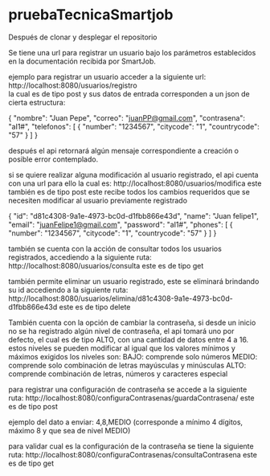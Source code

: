 # pruebaTecnicaSmartjob

Después de clonar y desplegar el repositorio

Se tiene una url para registrar un usuario bajo los parámetros establecidos en la documentación recibida por SmartJob.

ejemplo para registrar un usuario
acceder a la siguiente url: http://localhost:8080/usuarios/registro  
la cual es de tipo post y sus datos de entrada corresponden a un json de cierta estructura:

{
    "nombre": "Juan Pepe",
    "correo": "juanPP@gmail.com",
    "contrasena": "aI1#",
    "telefonos": [
    {
    "number": "1234567",
    "citycode": "1",
    "countrycode": "57"
    }
    ]
}

después el api retornará algún mensaje correspondiente a creación o posible error contemplado.

si se quiere realizar alguna modificación al usuario registrado, el api cuenta con una url para ello la cual es:
http://localhost:8080/usuarios/modifica
este también es de tipo post
este recibe todos los cambios requeridos que se necesiten modificar al usuario previamente registrado

{
    "id": "d81c4308-9a1e-4973-bc0d-d1fbb866e43d",
    "name": "Juan felipe1",
    "email": "juanFelipe1@gmail.com",
    "password": "aI1#",
    "phones": [
        {
        "number": "1234567",
        "citycode": "1",
        "countrycode": "57"
        }
    ]
}


también se cuenta con la acción de consultar todos los usuarios registrados, accediendo a la siguiente ruta:
http://localhost:8080/usuarios/consulta 
este es de tipo get

también permite eliminar un usuario registrado, este se eliminará brindando su id
accediendo a la siguiente ruta:
http://localhost:8080/usuarios/elimina/d81c4308-9a1e-4973-bc0d-d1fbb866e43d
este es de tipo delete


También cuenta con la opción de cambiar la contraseña, si desde un inicio no se ha registrado algún nivel de contraseña, el api tomará uno por defecto, el cual es
de tipo ALTO, con una cantidad de datos entre 4 a 16.
estos niveles se pueden modificar al igual que los valores mínimos y máximos exigidos
los niveles son:
BAJO: comprende solo números
MEDIO: comprende solo combinación de letras mayúsculas y minúsculas
ALTO: comprende combinación de letras, números y caracteres especial

para registrar una configuración de contraseña se accede a la siguiente ruta:
http://localhost:8080/configuraContrasenas/guardaContrasena/
este es de tipo post

ejemplo del dato a enviar: 4,8,MEDIO 
(corresponde a mínimo 4 dígitos, máximo 8 y que sea de nivel MEDIO)

para validar cual es la configuración de la contraseña se tiene la siguiente ruta:
http://localhost:8080/configuraContrasenas/consultaContrasena
este es de tipo get

